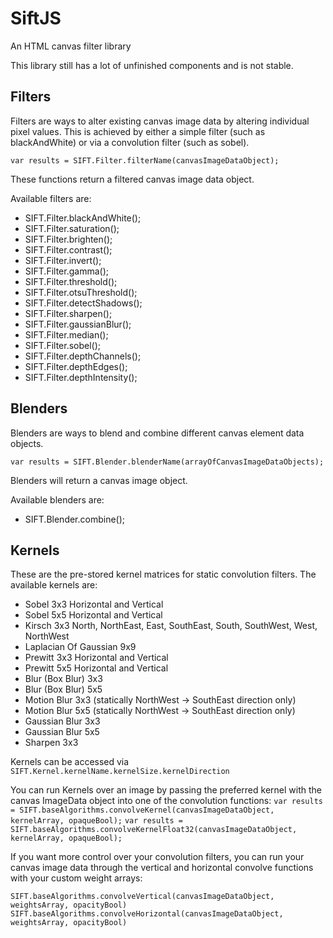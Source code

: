 # SiftJS #

  An HTML canvas filter library

  This library still has a lot of unfinished components and is not stable.

## Filters ##

  Filters are ways to alter existing canvas image data by altering individual pixel values. This is achieved by either a simple filter (such as blackAndWhite) or via a convolution filter (such as sobel).

  `var results = SIFT.Filter.filterName(canvasImageDataObject);`

  These functions return a filtered canvas image data object.

  Available filters are:

  * SIFT.Filter.blackAndWhite();
  * SIFT.Filter.saturation();
  * SIFT.Filter.brighten();
  * SIFT.Filter.contrast();
  * SIFT.Filter.invert();
  * SIFT.Filter.gamma();
  * SIFT.Filter.threshold();
  * SIFT.Filter.otsuThreshold();
  * SIFT.Filter.detectShadows();
  * SIFT.Filter.sharpen();
  * SIFT.Filter.gaussianBlur();
  * SIFT.Filter.median();
  * SIFT.Filter.sobel();
  * SIFT.Filter.depthChannels();
  * SIFT.Filter.depthEdges();
  * SIFT.Filter.depthIntensity();


## Blenders ##

  Blenders are ways to blend and combine different canvas element data objects.

  `var results = SIFT.Blender.blenderName(arrayOfCanvasImageDataObjects);`

  Blenders will return a canvas image object.

  Available blenders are:

  * SIFT.Blender.combine();

## Kernels ##

 These are the pre-stored kernel matrices for static convolution filters. The available kernels are:

  * Sobel 3x3 Horizontal and Vertical
  * Sobel 5x5 Horizontal and Vertical
  * Kirsch 3x3 North, NorthEast, East, SouthEast, South, SouthWest, West, NorthWest
  * Laplacian Of Gaussian 9x9
  * Prewitt 3x3 Horizontal and Vertical
  * Prewitt 5x5 Horizontal and Vertical
  * Blur (Box Blur) 3x3
  * Blur (Box Blur) 5x5
  * Motion Blur 3x3 (statically NorthWest -> SouthEast direction only)
  * Motion Blur 5x5 (statically NorthWest -> SouthEast direction only)
  * Gaussian Blur 3x3
  * Gaussian Blur 5x5
  * Sharpen 3x3

  Kernels can be accessed via `SIFT.Kernel.kernelName.kernelSize.kernelDirection`

  You can run Kernels over an image by passing the preferred kernel with the canvas ImageData object into one of the convolution functions:
  `var results = SIFT.baseAlgorithms.convolveKernel(canvasImageDataObject, kernelArray, opaqueBool);`
  `var results = SIFT.baseAlgorithms.convolveKernelFloat32(canvasImageDataObject, kernelArray, opaqueBool);`

  If you want more control over your convolution filters, you can run your canvas image data through the vertical and horizontal convolve functions with your custom weight arrays:

  `SIFT.baseAlgorithms.convolveVertical(canvasImageDataObject, weightsArray, opacityBool)`
  `SIFT.baseAlgorithms.convolveHorizontal(canvasImageDataObject, weightsArray, opacityBool)`
